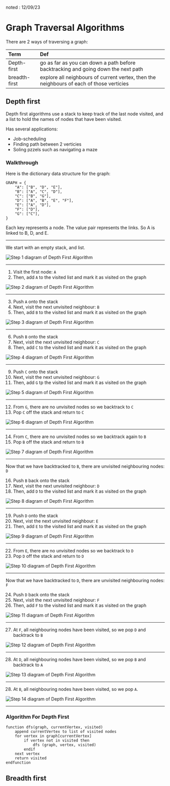 noted : 12/09/23

# Graph Traversal Algorithms

There are 2 ways of traversing a graph:

| Term          | Def                                                                                      |
| :------------ | :--------------------------------------------------------------------------------------- |
| Depth-first   | go as far as you can down a path before backtracking and going down the next path        |
| breadth-first | explore all neighbours of current vertex, then the neighbours of each of those verticies |

## Depth first

Depth first algorithms use a stack to keep track of the last node visited, and a list to hold the names of nodes that have been visited.

Has several applications:

-   Job-scheduling
-   Finding path between 2 verticies
-   Soling pzzels such as navigating a maze

### Walkthrough

Here is the dictionary data structure for the graph:

```
GRAPH = {
    "A": ["B", "D", "E"],
    "B": ["A", "C", "D"],
    "C": ["B", "G"],
    "D": ["A", "B", "E", "F"],
    "E": ["A", "D"],
    "F": ["D"],
    "G": ["C"],
}
```

Each key represents a node. The value pair represents the links. So A is linked to B, D, and E.

---

We start with an empty stack, and list.

![Step 1 diagram of Depth First Algorithm](../../computing_images/aDepthfirst.png)

---

1. Visit the first node: `A`
2. Then, add `A` to the visited list and mark it as visited on the graph

![Step 2 diagram of Depth First Algorithm](../../computing_images/bDepth%20First%20walkthrough.png)

---

3. Push `A` onto the stack
4. Next, visit the next unvisited neighbour: `B`
5. Then, add `B` to the visited list and mark it as visited on the graph

![Step 3 diagram of Depth First Algorithm](../../computing_images/CdEPTHFIRST.png)

---

6. Push `B` onto the stack
7. Next, visit the next unvisited neighbour: `C`
8. Then, add `C` to the visited list and mark it as visited on the graph

![Step 4 diagram of Depth First Algorithm](../../computing_images/dDepthFirst.png)

---

9. Push `C` onto the stack
10. Next, visit the next unvisited neighbour: `G`
11. Then, add `G` tp the visited list and mark it as visited on the graph

![Step 5 diagram of Depth First Algorithm](../../computing_images/edepthfirst.png)

---

12. From `G`, there are no unvisited nodes so we backtrack to `C`
13. Pop `C` off the stack and return to `C`

![Step 6 diagram of Depth First Algorithm](../../computing_images/fdepthjfirst.png)

---

14. From `C`, there are no unvisited nodes so we backtrack again to `B`
15. Pop `B` off the stack and return to `B`

![Step 7 diagram of Depth First Algorithm](../../computing_images/gdepthfirst.png)

---

Now that we have backtracked to `B`, there are unvisited neighbouring nodes: `D`

16. Push `B` back onto the stack
17. Next, visit the next unvisited neighbour: `D`
18. Then, add `D` to the visited list and mark it as visited on the graph

![Step 8 diagram of Depth First Algorithm](../../computing_images//hdepthfirst.png)

---

19. Push `D` onto the stack
20. Next, vist the next unvisited neighbour: `E`
21. Then, add `E` to the visited list and mark it as visited on the graph

![Step 9 diagram of Depth First Algorithm](../../computing_images/idepthfirst.png)

---

22. From `E`, there are no unvisited nodes so we backtrack to `D`
23. Pop `D` off the stack and return to `D`

![Step 10 diagram of Depth First Algorithm](../../computing_images/jdepthfirst.png)

---

Now that we have backtracked to `D`, there are unvisited neighbouring nodes: `F`

24. Push `D` back onto the stack
25. Next, visit the next unvisited neighbour: `F`
26. Then, add `F` to the visited list and mark it as visited on the graph

![Step 11 diagram of Depth First Algorithm](../../computing_images/ldepthfirst.png)

---

27. At `F`, all neighbouring nodes have been visited, so we pop `D` and backtrack to `B`

![Step 12 diagram of Depth First Algorithm](../../computing_images/mdepthfirst.png)

---

28. At `D`, all neighbouring nodes have been visited, so we pop `B` and backtrack to `A`

![Step 13 diagram of Depth First Algorithm](../../computing_images/ndepthfirst.png)

---

28. At `B`, all neighbouring nodes have been visited, so we pop `A`.

![Step 14 diagram of Depth First Algorithm](../../computing_images/odepthfirst.png)

---

### Algorithm For Depth First

```
function dfs(graph, currentVertex, visited)
    append currentVertex to list of visited nodes
    for vertex in graph[currentVertex]
        if vertex not in visited then
            dfs (graph, vertex, visited)
        endif
    next vertex
    return visited
endfunction
```

## Breadth first
